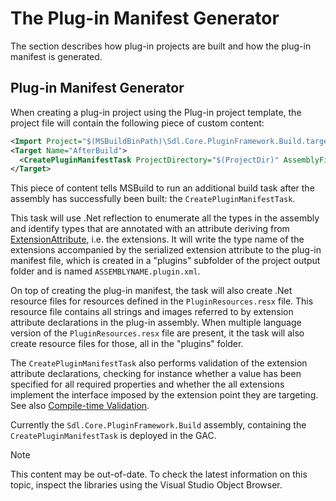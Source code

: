 The Plug-in Manifest Generator
======
The section describes how plug-in projects are built and how the plug-in manifest is generated.

Plug-in Manifest Generator
----
When creating a plug-in project using the Plug-in project template, the project file will contain the following piece of custom content:

```xml
<Import Project="$(MSBuildBinPath)\Sdl.Core.PluginFramework.Build.targets" />
<Target Name="AfterBuild">
  <CreatePluginManifestTask ProjectDirectory="$(ProjectDir)" AssemblyFilePath="$(TargetPath)" PluginResxFilePath="$(ProjectDir)PluginResources.resx" />
</Target>
```

This piece of content tells MSBuild to run an additional build task after the assembly has successfully been built: the `CreatePluginManifestTask`.

This task will use .Net reflection to enumerate all the types in the assembly and identify types that are annotated with an attribute deriving from [ExtensionAttribute](../../api/core/Sdl.Core.PluginFramework.ExtensionAttribute.yml), i.e. the extensions. It will write the type name of the extensions accompanied by the serialized extension attribute to the plug-in manifest file, which is created in a "plugins" subfolder of the project output folder and is named `ASSEMBLYNAME.plugin.xml`.

On top of creating the plug-in manifest, the task will also create .Net resource files for resources defined in the `PluginResources.resx` file. This resource file contains all strings and images referred to by extension attribute declarations in the plug-in assembly. When multiple language version of the `PluginResources.resx` file are present, it the task will also create resource files for those, all in the "plugins" folder.

The `CreatePluginManifestTask` also performs validation of the extension attribute declarations, checking for instance whether a value has been specified for all required properties and whether the all extensions implement the interface imposed by the extension point they are targeting. See also [Compile-time Validation](compile_time_validation.md).

Currently the `Sdl.Core.PluginFramework.Build` assembly, containing the `CreatePluginManifestTask` is deployed in the GAC.


> [!NOTE]
> 
> This content may be out-of-date. To check the latest information on this topic, inspect the libraries using the Visual Studio Object Browser.